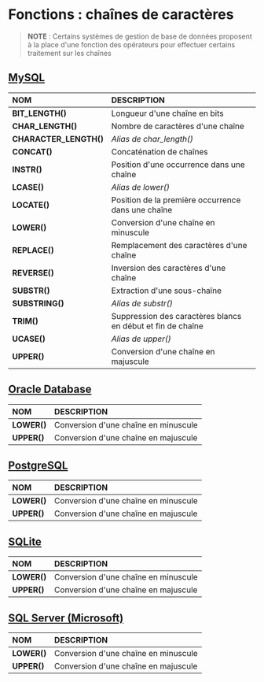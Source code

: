 # Fonctions : chaînes de caractères

> **NOTE** : Certains systèmes de gestion de base de données proposent à la place d'une fonction des opérateurs pour effectuer certains traitement sur les chaînes

## [MySQL](https://dev.mysql.com/doc/refman/8.0/en)

|NOM|DESCRIPTION|
|:--|:--|
|**BIT_LENGTH()**|Longueur d'une chaîne en bits|
|**CHAR_LENGTH()**|Nombre de caractères d'une chaîne|
|**CHARACTER_LENGTH()**|_Alias de char_length()_|
|**CONCAT()**|Concaténation de chaînes|
|**INSTR()**|Position d'une occurrence dans une chaîne|
|**LCASE()**|_Alias de lower()_|
|**LOCATE()**|Position de la première occurrence dans une chaîne|
|**LOWER()**|Conversion d'une chaîne en minuscule|
|**REPLACE()**|Remplacement des caractères d'une chaîne|
|**REVERSE()**|Inversion des caractères d'une chaîne|
|**SUBSTR()**|Extraction d'une  sous-chaîne|
|**SUBSTRING()**|_Alias de substr()_|
|**TRIM()**|Suppression des caractères blancs en début et fin de chaîne|
|**UCASE()**|_Alias de upper()_|
|**UPPER()**|Conversion d'une chaîne en majuscule|

## [Oracle Database](https://docs.oracle.com/cd/B19306_01/index.htm)

|NOM|DESCRIPTION|
|:--|:--|
|**LOWER()**|Conversion d'une chaîne en minuscule|
|**UPPER()**|Conversion d'une chaîne en majuscule|

## [PostgreSQL](https://docs.postgresql.fr/)

|NOM|DESCRIPTION|
|:--|:--|
|**LOWER()**|Conversion d'une chaîne en minuscule|
|**UPPER()**|Conversion d'une chaîne en majuscule|

## [SQLite](https://sqlite.org/docs.html)

|NOM|DESCRIPTION|
|:--|:--|
|**LOWER()**|Conversion d'une chaîne en minuscule|
|**UPPER()**|Conversion d'une chaîne en majuscule|

## [SQL Server (Microsoft)](https://docs.microsoft.com/fr-fr/sql)

|NOM|DESCRIPTION|
|:--|:--|
|**LOWER()**|Conversion d'une chaîne en minuscule|
|**UPPER()**|Conversion d'une chaîne en majuscule|
